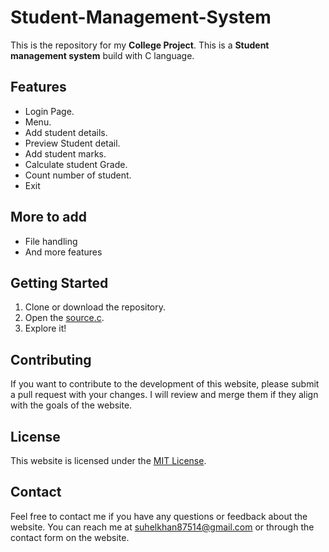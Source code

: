 # Student-Management-System

This is the repository for my **College Project**. This is a **Student management system** build with C language.

## Features
-  Login Page. 
- Menu.
- Add student details. 
- Preview Student detail.
- Add student marks.
- Calculate student Grade.
- Count number of student. 
- Exit

## More to add
- File handling 
- And more features 


## Getting Started
1. Clone or download the repository.
2. Open the [source.c](https://github.com/CodeForFun26/Student-Management-System/blob/main/source.c).
3. Explore it!

## Contributing
If you want to contribute to the development of this website, please submit a pull request with your changes. I will review and merge them if they align with the goals of the website.

## License
This website is licensed under the [MIT License](https://github.com/CodeForFun26/Student-Management-System/blob/main/LICENSE).

## Contact
Feel free to contact me if you have any questions or feedback about the website. You can reach me at [suhelkhan87514@gmail.com](mailto:suhelkhan87514@gmail.com) or through the contact form on the website.
